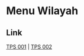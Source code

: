 # Menu Wilayah

## Link

[TPS 001](https://github.com/gigit-pemilu/pemilu-2024-82-maluku-utara/tree/main/pileg-dpr/hitung-suara/sub/82-maluku-utara/sub/07-pulau-morotai/sub/03-morotai-jaya/sub/2008-towara/sub/001-tps)
 | 
[TPS 002](https://github.com/gigit-pemilu/pemilu-2024-82-maluku-utara/tree/main/pileg-dpr/hitung-suara/sub/82-maluku-utara/sub/07-pulau-morotai/sub/03-morotai-jaya/sub/2008-towara/sub/002-tps)

